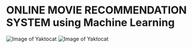 # ONLINE MOVIE RECOMMENDATION SYSTEM using Machine Learning
![Image of Yaktocat](https://www.youtube.com/watch?v=qtteVVHNQ5I)
![Image of Yaktocat](https://octodex.github.com/images/yaktocat.png)
